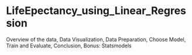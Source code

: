 # LifeEpectancy_using_Linear_Regression
Overview of the data, Data Visualization, Data Preparation, Choose Model, Train and Evaluate, Conclusion, Bonus: Statsmodels
